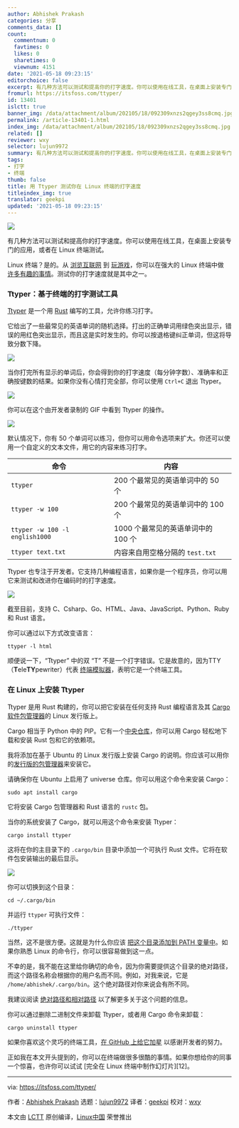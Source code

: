 ```yaml
---
author: Abhishek Prakash
categories: 分享
comments_data: []
count:
  commentnum: 0
  favtimes: 0
  likes: 0
  sharetimes: 0
  viewnum: 4151
date: '2021-05-18 09:23:15'
editorchoice: false
excerpt: 有几种方法可以测试和提高你的打字速度。你可以使用在线工具，在桌面上安装专门的应用，或者在 Linux 终端测试。
fromurl: https://itsfoss.com/ttyper/
id: 13401
islctt: true
banner_img: /data/attachment/album/202105/18/092309xnzs2qgey3ss8cmq.jpg
permalink: /article-13401-1.html
index_img: /data/attachment/album/202105/18/092309xnzs2qgey3ss8cmq.jpg.thumb.jpg
related: []
reviewer: wxy
selector: lujun9972
summary: 有几种方法可以测试和提高你的打字速度。你可以使用在线工具，在桌面上安装专门的应用，或者在 Linux 终端测试。
tags:
- 打字
- 终端
thumb: false
title: 用 Ttyper 测试你在 Linux 终端的打字速度
titleindex_img: true
translator: geekpi
updated: '2021-05-18 09:23:15'
---
```


![](/data/attachment/album/202105/18/092309xnzs2qgey3ss8cmq.jpg)


有几种方法可以测试和提高你的打字速度。你可以使用在线工具，在桌面上安装专门的应用，或者在 Linux 终端测试。


Linux 终端？是的。从 [浏览互联网](https://itsfoss.com/terminal-web-browsers/) 到 [玩游戏](https://itsfoss.com/best-command-line-games-linux/)，你可以在强大的 Linux 终端中做 [许多有趣的事情](https://itsfoss.com/funny-linux-commands/)。测试你的打字速度就是其中之一。


### Ttyper：基于终端的打字测试工具


[Ttyper](https://github.com/max-niederman/ttyper) 是一个用 [Rust](https://www.rust-lang.org/) 编写的工具，允许你练习打字。


它给出了一些最常见的英语单词的随机选择。打出的正确单词用绿色突出显示，错误的用红色突出显示，而且这是实时发生的。你可以按退格键纠正单词，但这将导致分数下降。


![](/data/attachment/album/202105/18/092315bzryrtzzpxep5cnt.png)


当你打完所有显示的单词后，你会得到你的打字速度（每分钟字数）、准确率和正确按键数的结果。如果你没有心情打完全部，你可以使用 `Ctrl+C` 退出 Ttyper。


![](/data/attachment/album/202105/18/092316b738pa12eeatud3d.png)


你可以在这个由开发者录制的 GIF 中看到 Ttyper 的操作。


![](/data/attachment/album/202105/18/092317zwjjioogoziutt8j.gif)


默认情况下，你有 50 个单词可以练习，但你可以用命令选项来扩大。你还可以使用一个自定义的文本文件，用它的内容来练习打字。




| 命令 | 内容 |
| --- | --- |
| `ttyper` | 200 个最常见的英语单词中的 50 个 |
| `ttyper -w 100` | 200 个最常见的英语单词中的 100 个 |
| `ttyper -w 100 -l english1000` | 1000 个最常见的英语单词中的 100 个 |
| `ttyper text.txt` | 内容来自用空格分隔的 `test.txt` |


Ttyper 也专注于开发者。它支持几种编程语言，如果你是一个程序员，你可以用它来测试和改进你在编码时的打字速度。


![](/data/attachment/album/202105/18/092318pyzy26a262y8yezg.png)


截至目前，支持 C、Csharp、Go、HTML、Java、JavaScript、Python、Ruby 和 Rust 语言。


你可以通过以下方式改变语言：



```
ttyper -l html

```

顺便说一下，“Ttyper” 中的双 “T” 不是一个打字错误。它是故意的，因为TTY（**T**ele**TY**pewriter）代表 [终端模拟器](https://itsfoss.com/linux-terminal-emulators/)，表明它是一个终端工具。


### 在 Linux 上安装 Ttyper


Ttyper 是用 Rust 构建的，你可以把它安装在任何支持 Rust 编程语言及其 [Cargo 软件包管理器](https://doc.rust-lang.org/cargo/index.html)的 Linux 发行版上。


Cargo 相当于 Python 中的 PIP。它有一个[中央仓库](https://crates.io/)，你可以用 Cargo 轻松地下载和安装 Rust 包和它的依赖项。


我将添加在基于 Ubuntu 的 Linux 发行版上安装 Cargo 的说明。你应该可以用你的[发行版的包管理器](https://itsfoss.com/package-manager/)来安装它。


请确保你在 Ubuntu 上启用了 universe 仓库。你可以用这个命令来安装 Cargo：



```
sudo apt install cargo

```

它将安装 Cargo 包管理器和 Rust 语言的 `rustc` 包。


当你的系统安装了 Cargo，就可以用这个命令来安装 Ttyper：



```
cargo install ttyper

```

这将在你的主目录下的 `.cargo/bin` 目录中添加一个可执行 Rust 文件。它将在软件包安装输出的最后显示。


![](/data/attachment/album/202105/18/092319e11grpv1vgdzez9d.png)


你可以切换到这个目录：



```
cd ~/.cargo/bin

```

并运行 `ttyper` 可执行文件：



```
./ttyper

```

当然，这不是很方便。这就是为什么你应该 [把这个目录添加到 PATH 变量中](https://itsfoss.com/add-directory-to-path-linux/)。如果你熟悉 Linux 的命令行，你可以很容易做到这一点。


不幸的是，我不能在这里给你确切的命令，因为你需要提供这个目录的绝对路径，而这个路径名称会根据你的用户名而不同。例如，对我来说，它是 `/home/abhishek/.cargo/bin`。这个绝对路径对你来说会有所不同。


我建议阅读 [绝对路径和相对路径](https://linuxhandbook.com/absolute-vs-relative-path/) 以了解更多关于这个问题的信息。


你可以通过删除二进制文件来卸载 Ttyper，或者用 Cargo 命令来卸载：



```
cargo uninstall ttyper

```

如果你喜欢这个灵巧的终端工具，[在 GitHub 上给它加星](https://github.com/max-niederman/ttyper) 以感谢开发者的努力。


正如我在本文开头提到的，你可以在终端做很多很酷的事情。如果你想给你的同事一个惊喜，也许你可以试试 [完全在 Linux 终端中制作幻灯片][12]。




---


via: <https://itsfoss.com/ttyper/>


作者：[Abhishek Prakash](https://itsfoss.com/author/abhishek/) 选题：[lujun9972](https://github.com/lujun9972) 译者：[geekpi](https://github.com/geekpi) 校对：[wxy](https://github.com/wxy)


本文由 [LCTT](https://github.com/LCTT/TranslateProject) 原创编译，[Linux中国](https://linux.cn/) 荣誉推出